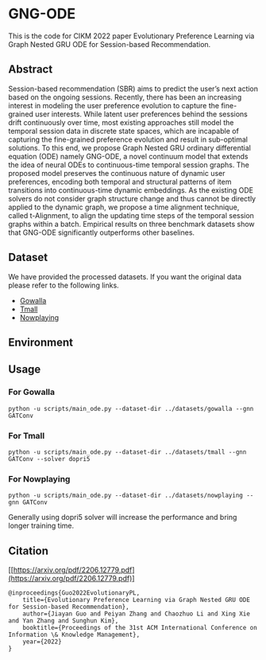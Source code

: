 # GNG-ODE
This is the code for CIKM 2022 paper Evolutionary Preference Learning via Graph Nested GRU ODE for Session-based Recommendation. 

## Abstract

Session-based recommendation (SBR) aims to predict the user’s next action based on the ongoing sessions. Recently, there has been an increasing interest in modeling the user preference evolution to capture the fine-grained user interests. While latent user preferences behind the sessions drift continuously over time, most existing approaches still model the temporal session data in discrete state spaces, which are incapable of capturing the fine-grained preference evolution and result in sub-optimal solutions. To this end, we propose Graph Nested GRU ordinary differential equation (ODE) namely GNG-ODE, a novel continuum model that extends the idea of neural ODEs to continuous-time temporal session graphs. The proposed model preserves the continuous nature of dynamic user preferences, encoding both temporal and structural patterns of item transitions into continuous-time dynamic embeddings. As the existing ODE solvers do not consider graph structure change and thus cannot be directly applied to the dynamic graph, we propose a time alignment technique, called t-Alignment, to align the updating time steps of the temporal session graphs within a batch. Empirical results on three benchmark datasets show that GNG-ODE significantly outperforms other baselines.


## Dataset

We have provided the processed datasets. If you want the original data please refer to the following links.

* [Gowalla](http://snap.stanford.edu/data/loc-gowalla_totalCheckins.txt.gz)
* [Tmall](https://github.com/CCIIPLab/GCE-GNN/tree/master/datasets/Tmall)
* [Nowplaying](https://github.com/CCIIPLab/GCE-GNN/tree/master/datasets/Nowplaying)

## Environment



## Usage

### For Gowalla

```
python -u scripts/main_ode.py --dataset-dir ../datasets/gowalla --gnn GATConv
```

### For Tmall

```
python -u scripts/main_ode.py --dataset-dir ../datasets/tmall --gnn GATConv --solver dopri5
```

### For Nowplaying

```
python -u scripts/main_ode.py --dataset-dir ../datasets/nowplaying --gnn GATConv 
```

Generally using dopri5 solver will increase the performance and bring longer training time.


## Citation

[[https://arxiv.org/pdf/2206.12779.pdf](https://arxiv.org/pdf/2206.12779.pdf)]

```
@inproceedings{Guo2022EvolutionaryPL,
    title={Evolutionary Preference Learning via Graph Nested GRU ODE for Session-based Recommendation},
    author={Jiayan Guo and Peiyan Zhang and Chaozhuo Li and Xing Xie and Yan Zhang and Sunghun Kim},
    booktitle={Proceedings of the 31st ACM International Conference on Information \& Knowledge Management},
    year={2022}
}
```
